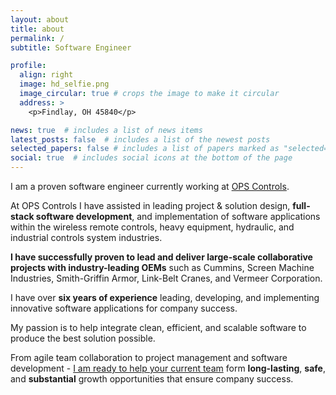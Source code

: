 ```yaml
---
layout: about
title: about
permalink: /
subtitle: Software Engineer

profile:
  align: right
  image: hd_selfie.png
  image_circular: true # crops the image to make it circular
  address: >
    <p>Findlay, OH 45840</p>

news: true  # includes a list of news items
latest_posts: false  # includes a list of the newest posts
selected_papers: false # includes a list of papers marked as "selected={true}"
social: true  # includes social icons at the bottom of the page
---
```


I am a proven software engineer currently working at [OPS Controls](https://www.opscontrols.com/).

At OPS Controls I have assisted in leading project & solution design, **full-stack software development**, and implementation of software applications within the wireless remote controls, heavy equipment, hydraulic, and industrial controls system industries.

**I have successfully proven to lead and deliver large-scale collaborative projects with industry-leading OEMs** such as Cummins, Screen Machine Industries, Smith-Griffin Armor, Link-Belt Cranes, and Vermeer Corporation.

I have over **six years of experience** leading, developing, and implementing innovative software applications for company success.

My passion is to help integrate clean, efficient, and scalable software to produce the best solution possible.

From agile team collaboration to project management and software development - [I am ready to help your current team](./cv/) form **long-lasting**, **safe**, and **substantial** growth opportunities that ensure company success.